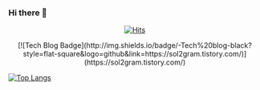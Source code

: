 ### Hi there 👋

<!--
**seraaaayeo/seraaaayeo** is a ✨ _special_ ✨ repository because its `README.md` (this file) appears on your GitHub profile.

Here are some ideas to get you started:

- 🔭 I’m currently working on ...
- 🌱 I’m currently learning ...
- 👯 I’m looking to collaborate on ...
- 🤔 I’m looking for help with ...
- 💬 Ask me about ...
- 📫 How to reach me: ...
- 😄 Pronouns: ...
- ⚡ Fun fact: ...
-->
  <div align=center>
	
  [![Hits](https://hits.seeyoufarm.com/api/count/incr/badge.svg?url=https%3A%2F%2Fgithub.com%2Fzzsza)](https://hits.seeyoufarm.com) 
	
  </div>
  
<div align="center">
[![Tech Blog Badge](http://img.shields.io/badge/-Tech%20blog-black?style=flat-square&logo=github&link=https://sol2gram.tistory.com/)](https://sol2gram.tistory.com/)
</div>

[![Top Langs](https://github-readme-stats.vercel.app/api/top-langs/?username=seraaaayeo&layout=compact)](https://github.com/anuraghazra/github-readme-stats)

